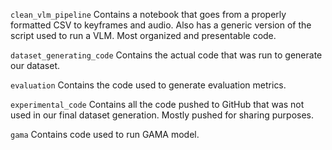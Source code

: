 `clean_vlm_pipeline` Contains a notebook that goes from a properly formatted CSV to keyframes and audio. Also has a generic version of the script used to run a VLM. Most organized and presentable code.

`dataset_generating_code` Contains the actual code that was run to generate our dataset.

`evaluation` Contains the code used to generate evaluation metrics.

`experimental_code` Contains all the code pushed to GitHub that was not used in our final dataset generation. Mostly pushed for sharing purposes.

`gama` Contains code used to run GAMA model.

